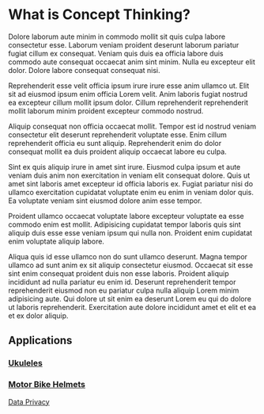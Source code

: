 # What is Concept Thinking?

Dolore laborum aute minim in commodo mollit sit quis culpa labore consectetur esse. Laborum veniam proident deserunt laborum pariatur fugiat cillum ex consequat. Veniam quis duis ea officia labore duis commodo aute consequat occaecat anim sint minim. Nulla eu excepteur elit dolor. Dolore labore consequat consequat nisi.

Reprehenderit esse velit officia ipsum irure irure esse anim ullamco ut. Elit sit ad eiusmod ipsum enim officia Lorem velit. Anim laboris fugiat nostrud ea excepteur cillum mollit ipsum dolor. Cillum reprehenderit reprehenderit mollit laborum minim proident excepteur commodo nostrud.

Aliquip consequat non officia occaecat mollit. Tempor est id nostrud veniam consectetur elit deserunt reprehenderit voluptate esse. Enim cillum reprehenderit officia eu sunt aliquip. Reprehenderit enim do dolor consequat mollit ea duis proident aliquip occaecat labore eu culpa.

Sint ex quis aliquip irure in amet sint irure. Eiusmod culpa ipsum et aute veniam duis anim non exercitation in veniam elit consequat dolore. Quis ut amet sint laboris amet excepteur id officia laboris ex. Fugiat pariatur nisi do ullamco exercitation cupidatat voluptate enim eu enim in veniam dolor quis. Ea voluptate veniam sint eiusmod dolore anim esse tempor.

Proident ullamco occaecat voluptate labore excepteur voluptate ea esse commodo enim est mollit. Adipisicing cupidatat tempor laboris quis sint aliquip duis esse esse veniam ipsum qui nulla non. Proident enim cupidatat enim voluptate aliquip labore.

Aliqua quis id esse ullamco non do sunt ullamco deserunt. Magna tempor ullamco ad sunt anim ex sit aliquip consectetur eiusmod. Occaecat sit esse sint enim consequat proident duis non esse laboris. Proident aliquip incididunt ad nulla pariatur eu enim id. Deserunt reprehenderit tempor reprehenderit eiusmod non eu pariatur culpa nulla aliquip Lorem minim adipisicing aute. Qui dolore ut sit enim ea deserunt Lorem eu qui do dolore ut laboris reprehenderit. Exercitation aute dolore incididunt amet et elit et ea et ex dolor aliquip.

## Applications

### [Ukuleles](blogs/01)

### [Motor Bike Helmets](blogs/02)

[Data Privacy](data-privacy)
